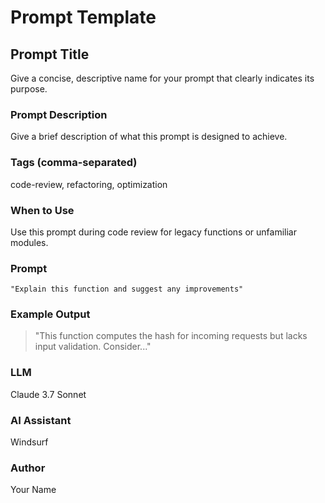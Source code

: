 # Prompt Template

## Prompt Title
Give a concise, descriptive name for your prompt that clearly indicates its purpose.

### Prompt Description
Give a brief description of what this prompt is designed to achieve.

### Tags (comma-separated)
code-review, refactoring, optimization

### When to Use
Use this prompt during code review for legacy functions or unfamiliar modules.

### Prompt
```text
"Explain this function and suggest any improvements"
```

### Example Output
> "This function computes the hash for incoming requests but lacks input validation. Consider..."

### LLM
Claude 3.7 Sonnet

### AI Assistant
Windsurf

### Author
Your Name
